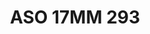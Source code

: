 ---
title: ASO 17MM 293
date: 
draft: false

# descripcion
description : Anillo de plata 925.

materials: Plata 1008

color: 

dimensions: 17mm diámetro

code: 05-23-1682

type: "Anillos"

categories: []

price: $4.620,00

price_eftvo: $3.930,00

# Images
# first image will be shown in the product page
images:
  # - image: "images/path_to_image"
  # La ubicacion de las imagenes es imagenes/Anillos/Anillos.Solo Plata/05-23-1682-aso-17mm-293
  - image: "./images/anillos/solo_plata/05-23-1682-aso-17mm-293.jpg"
---